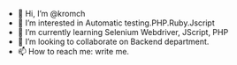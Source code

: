 - 👋 Hi, I’m @kromch
- 👀 I’m interested in Automatic testing.PHP.Ruby.Jscript
- 🌱 I’m currently learning Selenium Webdriver, JScript, PHP
- 💞️ I’m looking to collaborate on Backend department.
- 📫 How to reach me: write me.

<!---
kromch/kromch is a ✨ special ✨ repository because its `README.md` (this file) appears on your GitHub profile.
You can click the Preview link to take a look at your changes.
--->
